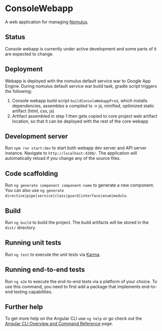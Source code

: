 # ConsoleWebapp

A web application for managing [Nomulus](https://github.com/google/nomulus).

## Status

Console webapp is currently under active development and some parts of it are
expected to change.

## Deployment

Webapp is deployed with the nomulus default service war to Google App Engine.
During nomulus default service war build task, gradle script triggers the
following:

1) Console webapp build script `buildConsoleWebappProd`, which installs
   dependencies, assembles a compiled ts -> js, minified, optimized static
   artifact (html, css, js)
2) Artifact assembled in step 1 then gets copied to core project web artifact
   location, so that it can be deployed with the rest of the core webapp

## Development server

Run `npm run start:dev` to start both webapp dev server and API server instance.
Navigate to `http://localhost:4200/`. The application will automatically reload
if you change any of the source files.

## Code scaffolding

Run `ng generate component component-name` to generate a new component. You can
also use `ng generate directive|pipe|service|class|guard|interface|enum|module`.

## Build

Run `ng build` to build the project. The build artifacts will be stored in
the `dist/` directory.

## Running unit tests

Run `ng test` to execute the unit tests
via [Karma](https://karma-runner.github.io).

## Running end-to-end tests

Run `ng e2e` to execute the end-to-end tests via a platform of your choice. To
use this command, you need to first add a package that implements end-to-end
testing capabilities.

## Further help

To get more help on the Angular CLI use `ng help` or go check out
the [Angular CLI Overview and Command Reference](https://angular.io/cli) page.
